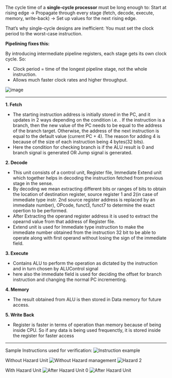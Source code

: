 The cycle time of a **single-cycle processor** must be long enough to:
Start at rising edge → Propagate through every stage (fetch, decode, execute, memory, write-back) → Set up values for the next rising edge.

That’s why single-cycle designs are inefficient:
You must set the clock period to the worst-case instruction.

**Pipelining fixes this:**

By introducing intermediate pipeline registers, each stage gets its own clock cycle. So:
* Clock period = time of the longest pipeline stage, not the whole instruction.
* Allows much faster clock rates and higher throughput.

![image](https://github.com/user-attachments/assets/a12a7673-2452-4062-b729-1528d35f144e)
***
**1. Fetch**
- The starting instruction address is initially stored in the PC, and it updates in 2 ways depending on the condition i.e. . If the instruction is a branch, then the new value of the PC needs to be equal to the address of the branch target. Otherwise, the address of the next instruction is equal to the default value (current PC + 4). The reason for adding 4 is because of the size of each instruction being 4 bytes(32 bits).
- Here the condition for checking branch is if the ALU result is 0 and branch signal is generated OR Jump signal is generated.

**2. Decode**
- This unit consists of a control unit, Register file, Immediate Extend unit which together helps in decoding the instruction fetched from previous stage in the sense.
- By decoding we mean extracting different bits or ranges of bits to obtain the location of destination register, source register 1 and 2(in case of immediate type instr. 2nd source register address is replaced by an immediate number), OPcode, funct3, funct7 to determine the exact opertion to be performed.
- After Extracting the operand register address it is used to extract the opearnd value from that address of Register file.
- Extend unit is used for Immediate type instruction to make the immediate number obtained from the instruction 32 bit to be able to operate along with first operand without losing the sign of the immediate field.

**3. Execute**
- Contains ALU to perform the operation as dictated by the instruction and in turn chosen by ALUControl signal
- here also the immediate field is used for deciding the offset for branch instruction and changing the normal PC incrementing.

**4. Memory**
- The result obtained from ALU is then stored in Data memory for future access.

**5. Write Back**
- Register is faster in terms of operation than memory because of being inside CPU. So if any data is being used frequenctly, it is stored inside the register for faster access 
***
Sample Instructions used for verification:
![Instruction example](https://github.com/user-attachments/assets/542e9900-86b8-49cf-98a6-2b20f6066d20)


Without Hazard Unit
![Without Hazard management](https://github.com/user-attachments/assets/a17b6c72-54d6-49d2-a5c6-5fcc43aab967)
![Hazard 2](https://github.com/user-attachments/assets/ed485505-0e81-49d4-8fc9-ca661633e74d)

With Hazard Unit
![After Hazard Unit 0](https://github.com/user-attachments/assets/c0b2ea2c-148b-499b-9fda-770a1cee6d49)
![After Hazard Unit](https://github.com/user-attachments/assets/7bf71478-f838-40df-9ff6-e2d1050f5156)
